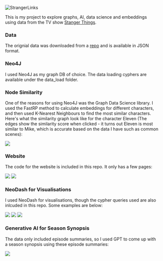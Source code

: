 ![StrangerLinks](https://github.com/TabeerMir/StrangerLinks/assets/134224968/28399939-b78a-49d0-bfbf-07e77f02b333)

This is my project to explore graphs, AI, data science and embeddings using data from the TV show [Stanger Things](https://en.wikipedia.org/wiki/Stranger_Things).

### Data

The orignial data was downloaded from a [repo](https://github.com/jeffreylancaster/stranger-things) and is available in JSON format. 

### Neo4J

I used Neo4J as my graph DB of choice. The data loading cyphers are available under the data_load folder. 

### Node Similarity

One of the reasons for using Neo4J was the Graph Data Science library. I used the FastRP method to calculate embeddings for different characters, and then used K-Nearest Neighbours to find the most similar characters. Here's what the similarity graph look like for the character Eleven (The edges show the similarity score when clicked - it turns out Eleven is most similar to Mike, which is accurate based on the data I have such as common scenes):

![](https://github.com/TabeerMir/StrangerLinks/assets/134224968/173d2f49-9d5d-4dbd-a365-cd60f7116b34)

### Website

The code for the website is included in this repo. It only has a few pages:

![](https://github.com/TabeerMir/StrangerLinks/assets/134224968/24538c5e-ce0f-443d-94bf-9c2c5974d9d4)
![](https://github.com/TabeerMir/StrangerLinks/assets/134224968/dee6c0bc-52eb-483f-a9eb-7dc639b6e6a8")

### NeoDash for Visualisations

I used NeoDash for visualisations, though the cypher queries used are also inlcuded in this repo. Some examples are below:

![](https://github.com/TabeerMir/StrangerLinks/assets/134224968/9e99b6ef-2a51-43d6-8276-11ae64fdfc24")
![](https://github.com/TabeerMir/StrangerLinks/assets/134224968/b92973d7-5075-4a44-8576-d708558829b3")
![](https://github.com/TabeerMir/StrangerLinks/assets/134224968/889e5e76-0d5b-451b-91cb-df16fda8eb54")

### Generative AI for Season Synopsis

The data only included episode summaries, so I used GPT to come up with a season synopsis using these episode summaries:

![](https://github.com/TabeerMir/StrangerLinks/assets/134224968/4a9e5140-a118-4984-996d-7c72f51845ae)


